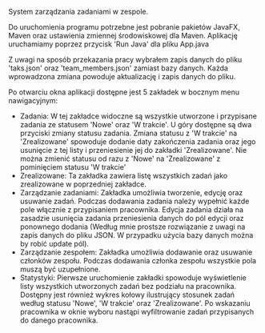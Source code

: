 System zarządzania zadaniami w zespole.

Do uruchomienia programu potrzebne jest pobranie pakietów JavaFX, Maven oraz ustawienia zmiennej środowiskowej dla Maven. 
Aplikację uruchamiamy poprzez przycisk 'Run Java' dla pliku App.java

Z uwagi na sposób przekazania pracy wybrałem zapis danych do pliku 'taks.json' oraz 'team_members.json' zamiast bazy danych. Każda wprowadzona zmiana powoduje aktualizację i zapis danych do pliku.

Po otwarciu okna aplikacji dostępne jest 5 zakładek w bocznym menu nawigacyjnym:
- Zadania: W tej zakładce widoczne są wszystkie utworzone i przypisane zadania ze statusem 'Nowe' oraz 'W trakcie'. U góry dostępne są dwa przyciski zmiany statusu zadania. Zmiana statusu z 'W trakcie' na 'Zrealizowane' spowoduje dodanie daty zakończenia zadania oraz jego usunięcie z tej listy i przeniesienie jej do zakładki 'Zrealizowane'. Nie można zmienić statusu od razu z 'Nowe' na 'Zrealizowane' z pominięciem statusu 'W trakcie'
- Zrealizowane: Ta zakładka zawiera listę wszystkich zadań jako zrealizowane w poprzedniej zakładce.
- Zarządzanie zadaniami: Zakładka umożliwia tworzenie, edycję oraz usuwanie zadań. Podczas dodawania zadania należy wypełnić każde pole włącznie z przypisaniem pracownika. Edycja zadania działa na zasadzie usunięcia zadania przeniesienia danych do pól edycji oraz ponownego dodania (Według mnie prostsze rozwiązanie z uwagi na zapis danych do pliku JSON. W przypadku użycia bazy danych można by robić update pól).
- Zarządzanie zespołem: Zakładka umożliwia dodawanie oraz usuwanie członków zespołu. Podczas dodawania członka zespołu wszystkie pola muszą być uzupełnione.
- Statystyki: Pierwsze uruchomienie zakładki spowoduje wyświetlenie listy wszystkich utworzonych zadań bez podziału na pracownika. Dostępny jest również wykres kołowy ilustrujący stosunek zadań według statusu 'Nowe', 'W trakcie' oraz 'Zrealizowane'. Po wskazaniu pracownika w oknie wyboru nastąpi wyfiltrowanie zadań przypisanych do danego pracownika.